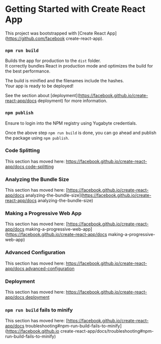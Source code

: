 # Getting Started with Create React App

This project was bootstrapped with [Create React App](https://github.com/facebook
create-react-app).

### `npm run build`

Builds the app for production to the `dist` folder.\
It correctly bundles React in production mode and optimizes the build for the best performance.

The build is minified and the filenames include the hashes.\
Your app is ready to be deployed!

See the section about [deployment](https://facebook.github.io/create-react-app/docs
deployment) for more information.

### `npm publish`

Ensure to login into the NPM registry using Yugabyte credentials.

Once the above step `npm run build` is done, you can go ahead and publish the package using
`npm publish`.

### Code Splitting

This section has moved here: [https://facebook.github.io/create-react-app/docs
code-splitting](https://facebook.github.io/create-react-app/docs/code-splitting)

### Analyzing the Bundle Size

This section has moved here: [https://facebook.github.io/create-react-app/docs
analyzing-the-bundle-size](https://facebook.github.io/create-react-app/docs
analyzing-the-bundle-size)

### Making a Progressive Web App

This section has moved here: [https://facebook.github.io/create-react-app/docs
making-a-progressive-web-app](https://facebook.github.io/create-react-app/docs
making-a-progressive-web-app)

### Advanced Configuration

This section has moved here: [https://facebook.github.io/create-react-app/docs
advanced-configuration](https://facebook.github.io/create-react-app/docs/advanced-configuration)

### Deployment

This section has moved here: [https://facebook.github.io/create-react-app/docs
deployment](https://facebook.github.io/create-react-app/docs/deployment)

### `npm run build` fails to minify

This section has moved here: [https://facebook.github.io/create-react-app/docs
troubleshooting#npm-run-build-fails-to-minify](https://facebook.github.io
create-react-app/docs/troubleshooting#npm-run-build-fails-to-minify)
